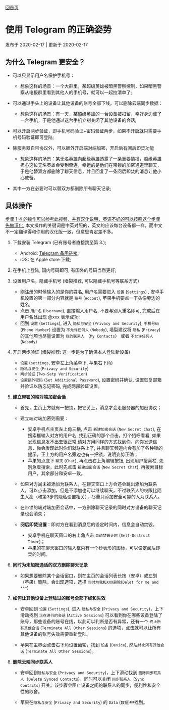 [回首页](../index.md)

# 使用 Telegram 的正确姿势

发布于 2020-02-17 | 更新于 2020-02-17


## 为什么 Telegram 更安全？

- 可以只显示用户名保护手机号：

  - 想象这样的场景：一个大群里，某超级英雄被暗黑警察控制，如果暗黑警察从电报群里看到其他人的手机号，就可以一起拉清单了;

- 可以通过手头上的设备让其他设备的账号全部下线，可以删除云端同步数据：

  - 想象这样的场景：有一天，某超级英雄的一台设备被扣留，幸好身边藏了一台手机，于是他通过这台手机立刻关闭了其他设备的会话;

- 可以开启两步验证，即手机号码验证+密码验证两步，如果不开启就只需要手机号码验证即可登陆; 

- 除服务器自带协议外，可以额外开启端对端加密，开启后有阅后即焚功能
  
  - 想象这样的场景：某无名英雄向超级英雄透露了一条重要情报，超级英雄担心这位无名英雄会受到牵连，幸运的是他们在带锁的加密通道里聊天，于是他替双方都删除了聊天信息，并且回复了一条阅后即焚的消息让他小心戒备。

- 其中一方在必要时可以替双方都删除所有聊天记录;

## 具体操作

[步骤 1-4 的操作可以参考此视频，并有汉化说明，英语不好的可以按照这个步骤先做汉化](https://www.youtube.com/watch?v=rRvAe398wUA), 本文操作的关键词是中英对照的，英文的应该每台设备都一样，而中文不一定翻译得和你用的汉化版一致，但意思肯定差不多。

1. 下载安装 Telegram (已有账号者直接跳至第 3.);
    - Android: [Telegram 备用链接](../tools/telegram.apk);
    - iOS: 在 Apple store 下载;
  
2. 在手机上登陆, 国内号码即可, 有国外的号码当然更好;

3.  设置用户名，隐藏手机号 (墙裂推荐, 可以隐藏手机号等联系方式）
    - 刚注册的时候输入的是你的姓名, 用户名需要进入 `设置` (`Settings`) , 安卓手机设置的第一部分内容就是 `账号` (`Accout`), 苹果手机要点一下头像旁边的姓名;
    - 点击 `用户名` (`Username`), 直接输入用户名, 不要与别人重名即可, 完成后在用户名处出现 @xxx 表示成功;
    - 回到 `设置` (`Settings`), 进入 `隐私与安全` (`Privacy and Security`), `手机号码` (`Phone Number`) 设置为 `不允许任何人` (`Nobody`), 墙裂建议将 `隐私` (`Privacy`) 的其他项也尽量设置为 `我的联系人` （`My Contacts`） 或者 `不允许任何人` (`Nobody`)
    
    
4. 开启两步验证  (墙裂推荐: 这一步是为了确保本人登陆新设备)
    - `设置` (`settings`, 安卓左上角菜单下, 苹果右下角)
    - `隐私与安全` (`Privacy and Security`)
    - `两步验证` (`Two-Setp Verification`)
    - `设置额外密码` (`Set Additional Password`), 设置密码并确认, 设置恢复邮箱并验证以防忘记密码, 完成两部验证设置。
    
5. **建立带锁的端对端加密会话**

    - 首先，主页上方就有一把锁，把它关上，消息才会走服务器的加密协议；
  
    - 建立端对端加密则需要：
      - 安卓手机点主页左上角三横,  点击 `新建加密会话` (`New Secret Chat`), 在搜索框输入对方的用户名, 找到正确的那个点击。打个招呼看看, 如果发现信息发不出去很正常,请对方用同样的方式找到你，向你发送信息，你会发现此时你们就联系上了, 并且聊天频道内会有加了各种锁的提示，正上方的用户名旁边也有一把锁，说明姿势正确；
      - 苹果的点底下 `聊天` (`Chat`), 再点击右上角编辑按钮, 出现用户搜索栏, 先别急着搜索，此时先点击 `新建加密会话` (`New Secret Chat`), 再搜索目标用户，其余部分和安卓一致。
    
    - 如果对方尚未被添加为联系人，在聊天窗口上方会还会跳出添加为联系人，可以点击添加，但是不添加也可以继续聊天，不过联系人的权限比陌生人高（和第3步的隐私设置相关），尽量只添加安全可靠的人为联系人。
  
    - 在带锁的端对端加密会话中，一方删除聊天记录的同时对方设备的聊天记录也会消失；
  
    - **阅后即焚设置**：即对方在看到消息后的设定时间内，信息会自动焚毁。
      - 安卓手机在聊天窗口的右上角点击 `自动焚毁计时` (`Self-Destruct Timer`)；
      - 苹果的在聊天窗口的输入框内有一个秒表形的图标，可以设定阅后即焚的时间。
    
6. **同时为未加密通话的双方删除聊天记录**

    - 如果想要删除某个会话窗口，则在主页的会话列表长按（安卓）或左划（苹果）删除，会出现选项，选择 `同时为我和XXX删除`(`Delet for me and ***`)
  
7. **如何让其他设备上登陆过的账号全部下线和失效**

    - 安卓回到 `设置` (`Settings`), 进入 `隐私与安全` (`Privacy and Security`)，上下滑动找到 `正在进行的会话` (`Active Sessions`) 可以看到你在哪些设备登陆了账号，那些设备的账号在线，以此可以判断是否有异常，还有一个 `终止所有其他会话` (`Terminate All Other Sessions`) 的选项，点击就可以让所有其他设备的账号失效需要重新登陆。
  
    - 苹果在主界面点击右下角设置齿轮，找到 `设备` (`Device`), 然后`终止所有其他会话` (`Terminate All Other Sessions`)。

8. **删除云端同步联系人**

    - 安卓回到`隐私与安全` (`Privacy and Security`)，上下滑动找到 `删除同步联系人`（`Delete Synced Contacts`)，同时可以关闭 `同步联系人`（`Sync Contacts`) 开关。该步骤会阻止设备之间的联系人的同步，便利性和安全性的取舍。
  
    - 苹果在`隐私与安全` (`Privacy and Security`) 的 `Data` (`数据`)中找到。
  
  

  
  
